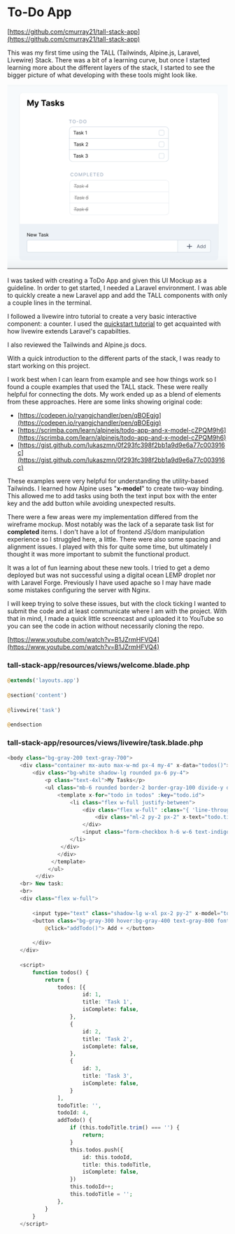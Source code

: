 # To-Do App

[https://github.com/cmurray21/tall-stack-app](https://github.com/cmurray21/tall-stack-app)

This was my first time using the TALL (Tailwinds, Alpine.js, Laravel, Livewire) Stack. There was a bit of a learning curve, but once I started learning more about the different layers of the stack, I started to see the bigger picture of what developing with these tools might look like.

![tall-todo-app.png](tall-todo-app.png)

I was tasked with creating a ToDo App and given this UI Mockup as a guideline. In order to get started, I needed a Laravel environment. I was able to quickly create a new Laravel app and add the TALL components with only a couple lines in the terminal.  

I followed a livewire intro tutorial to create a very basic interactive component: a counter. I used the [quickstart tutorial](https://laravel-livewire.com/docs/2.x/quickstart) to get acquainted with how livewire extends Laravel's capabilties. 

I also reviewed the Tailwinds and Alpine.js docs.

With a quick introduction to the different parts of the stack, I was ready to start working on this project. 

I work best when I can learn from example and see how things work so I found a couple examples that used the TALL stack. These were really helpful for connecting the dots. My work ended up as a blend of elements from these approaches. Here are some links showing original code:

- [https://codepen.io/ryangjchandler/pen/qBOEgjg](https://codepen.io/ryangjchandler/pen/qBOEgjg)
- [https://scrimba.com/learn/alpinejs/todo-app-and-x-model-cZPQM9h6](https://scrimba.com/learn/alpinejs/todo-app-and-x-model-cZPQM9h6)
- [https://gist.github.com/lukaszmn/0f293fc398f2bb1a9d9e6a77c003916c](https://gist.github.com/lukaszmn/0f293fc398f2bb1a9d9e6a77c003916c)

These examples were very helpful for understanding the utility-based Tailwinds. I learned how Alpine uses "**x-model**" to create two-way binding. This allowed me to add tasks using both the text input box with the enter key and the add button while avoiding unexpected results. 

There were a few areas were my implementation differed from the wireframe mockup. Most notably was the lack of a separate task list for **completed** items. I don't have a lot of frontend JS/dom manipulation experience so I struggled here, a little. There were also some spacing and alignment issues. I played with this for quite some time, but ultimately I thought it was more important to submit the functional product.

It was a lot of fun learning about these new tools. I tried to get a demo deployed but was not successful using a digital ocean LEMP droplet nor with Laravel Forge. Previously I have used apache so I may have made some mistakes configuring the server with Nginx. 

I will keep trying to solve these issues, but with the clock ticking I wanted to submit the code and at least communicate where I am with the project. With that in mind, I made a quick little screencast and uploaded it to YouTube so you can see the code in action without necessarily cloning the repo.

[https://www.youtube.com/watch?v=B1JZrmHFVQ4](https://www.youtube.com/watch?v=B1JZrmHFVQ4)

### tall-stack-app/resources/views/welcome.blade.php

```php
@extends('layouts.app')

@section('content')

@livewire('task')

@endsection
```

### tall-stack-app/resources/views/livewire/task.blade.php

```php
<body class="bg-gray-200 text-gray-700">
    <div class="container mx-auto max-w-md px-4 my-4" x-data="todos()">
        <div class="bg-white shadow-lg rounded px-6 py-4">
            <p class="text-4xl">My Tasks</p>
            <ul class="mb-6 rounded border-2 border-gray-100 divide-y divide-solid space-y-2">
                <template x-for="todo in todos" :key="todo.id">
                    <li class="flex w-full justify-between">
                        <div class="flex w-full" :class="{ 'line-through' : todo.isComplete }">
                            <div class="ml-2 py-2 px-2" x-text="todo.title"></div>
                        </div>
                        <input class="form-checkbox h-6 w-6 text-indigo-600" type="checkbox" x-model="todo.isComplete">
                    </li>
                 </div>
                </div>
              </template>
             </ul>
         </div>
    <br> New task:
    <br>
    <div class="flex w-full">

        <input type="text" class="shadow-lg w-xl px-2 py-2" x-model="todoTitle" @keydown.enter="addTodo()">
        <button class="bg-gray-300 hover:bg-gray-400 text-gray-800 font-bold py-2 px-2 rounded" x-model="todoTitle"
            @click="addTodo()"> Add + </button>

        </div>
    </div>

    <script>
        function todos() {
            return {
                todos: [{
                        id: 1,
                        title: 'Task 1',
                        isComplete: false,
                    },
                    {
                        id: 2,
                        title: 'Task 2',
                        isComplete: false,
                    },
                    {
                        id: 3,
                        title: 'Task 3',
                        isComplete: false,
                    }
                ],
                todoTitle: '',
                todoId: 4,
                addTodo() {
                    if (this.todoTitle.trim() === '') {
                        return;
                    }
                    this.todos.push({
                        id: this.todoId,
                        title: this.todoTitle,
                        isComplete: false,
                    })
                    this.todoId++;
                    this.todoTitle = '';
                },
            }
        }
    </script>
```